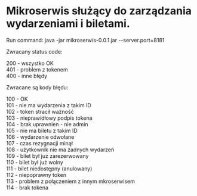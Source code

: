 # Mikroserwis służący do zarządzania wydarzeniami i biletami.

Run command: java -jar mikroserwis-0.0.1.jar --server.port=8181

Zwracany status code:

200 - wszystko OK \
401 - problem z tokenem\
400 - inne błędy

Zwracane są kody błędu:

100 - OK\
101 - nie ma wydarzenia z takim ID\
102 - token stracił ważność\
103 - nieprawidłowy podpis tokena\
104 - brak uprawnien - nie admin\
105 - nie ma biletu z takim ID\
106 - wydarzenie odwołane\
107 - czas rezygnacji minął\
108 - użytkownik nie ma żadnych wydarzeń\
109 - bilet był już zarezerwowany\
110 - bilet był już wolny\
111 - bilet niedostępny (anulowany)\
112 - niepoprawny token\
113 - problem z połączeniem z innym mkroserwisem\
114 - brak tokena